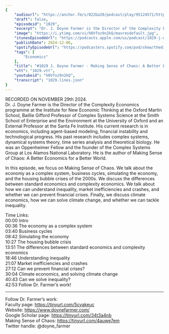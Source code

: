 ```yaml
---
{
	"audiourl": "https://anchor.fm/s/822ba20/podcast/play/95124571/https%3A%2F%2Fd3ctxlq1ktw2nl.cloudfront.net%2Fstaging%2F2024-10-29%2Fce4e1342-eb3a-8a13-f1e0-32007e24e94a.m4a",
	"draft": false,
	"episodeid": "1029",
	"excerpt": "Dr. J. Doyne Farmer is the Director of the Complexity Economics programme at the Institute for New Economic Thinking at the Oxford Martin School, Baillie Gifford Professor of Complex Systems Science at the Smith School of Enterprise and the Environment at the University of Oxford and an External Professor at the Santa Fe Institute. His current research is in economics, including agent-based modeling, financial instability and technological progress. His past research includes complex systems, dynamical systems theory, time series analysis and theoretical biology. He was an Oppenheimer Fellow and the founder of the Complex Systems Group at Los Alamos National Laboratory. He is the author of Making Sense of Chaos: A Better Economics for a Better World.",
	"image": "https://i.ytimg.com/vi/h0Vfoz9n2kQ/maxresdefault.jpg",
	"itunesEpisodeUrl": "https://podcasts.apple.com/us/podcast/1029-j-doyne-farmer-making-sense-of-chaos-a/id1451347236?i=1000679512503&uo=4",
	"publishDate": 2024-12-06,
	"spotifyEpisodeUrl": "https://podcasters.spotify.com/pod/show/thedissenter/episodes/1029-J--Doyne-Farmer---Making-Sense-of-Chaos-A-Better-Economics-for-a-Better-World-e2rlfkr",
	"tags": [
		"Economics"
	],
	"title": "#1029 J. Doyne Farmer - Making Sense of Chaos: A Better Economics for a Better World",
	"vtt": "1029.vtt",
	"youtubeid": "h0Vfoz9n2kQ",
	"transcript": "1029.lines.json"
}
---
```

RECORDED ON NOVEMBER 29th 2024.  
Dr. J. Doyne Farmer is the Director of the Complexity Economics programme at the Institute for New Economic Thinking at the Oxford Martin School, Baillie Gifford Professor of Complex Systems Science at the Smith School of Enterprise and the Environment at the University of Oxford and an External Professor at the Santa Fe Institute. His current research is in economics, including agent-based modeling, financial instability and technological progress. His past research includes complex systems, dynamical systems theory, time series analysis and theoretical biology. He was an Oppenheimer Fellow and the founder of the Complex Systems Group at Los Alamos National Laboratory. He is the author of Making Sense of Chaos: A Better Economics for a Better World.

In this episode, we focus on Making Sense of Chaos. We talk about the economy as a complex system, business cycles, simulating the economy, and the housing bubble crises of the 2000s. We discuss the differences between standard economics and complexity economics. We talk about how we can understand inequality, market inefficiencies and crashes, and whether we can prevent financial crises. Finally, we discuss climate economics, how we can solve climate change, and whether we can tackle inequality.

Time Links:  
<time>00:00</time> Intro  
<time>00:36</time> The economy as a complex system  
<time>03:40</time> Business cycles  
<time>08:42</time> Simulating the economy  
<time>10:27</time> The housing bubble crisis  
<time>13:51</time> The differences between standard economics and complexity economics  
<time>18:46</time> Understanding inequality  
<time>21:07</time> Market inefficiencies and crashes  
<time>27:12</time> Can we prevent financial crises?  
<time>30:04</time> Climate economics, and solving climate change  
<time>40:43</time> Can we solve inequality?  
<time>42:53</time> Follow Dr. Farmer’s work!

---

Follow Dr. Farmer’s work:  
Faculty page: https://tinyurl.com/5cyakeuc  
Website: https://www.doynefarmer.com/  
Google Scholar page: https://tinyurl.com/34t3a4nb  
Making Sense of Chaos: https://tinyurl.com/4auwe7em  
Twitter handle: @doyne_farmer
